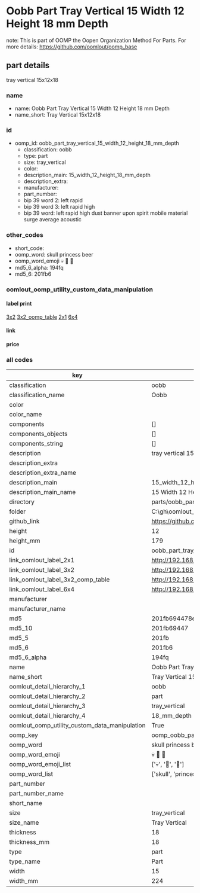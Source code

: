 # Oobb Part Tray Vertical 15 Width 12 Height 18 mm Depth  

note: This is part of OOMP the Oopen Organization Method For Parts. For more details: https://github.com/oomlout/oomp_base

##  part details
  



tray vertical 15x12x18



### name
* name: Oobb Part Tray Vertical 15 Width 12 Height 18 mm Depth
* name_short: Tray Vertical 15x12x18 
### id
* oomp_id: oobb_part_tray_vertical_15_width_12_height_18_mm_depth
  * classification: oobb
  * type: part
  * size: tray_vertical
  * color: 
  * description_main: 15_width_12_height_18_mm_depth
  * description_extra: 
  * manufacturer: 
  * part_number: 
  * bip 39 word 2: left rapid
  * bip 39 word 3: left rapid high
  * bip 39 word: left rapid high dust banner upon spirit mobile material surge average acoustic

### other_codes
* short_code: 
* oomp_word: skull princess beer
* oomp_word_emoji :skull: :princess: :beer:
* md5_6_alpha: 194fq
* md5_6: 201fb6






### oomlout_oomp_utility_custom_data_manipulation
#### label print
[3x2](http://192.168.1.245:1112/?label=oomp%20194fq)
[3x2_oomp_table](http://192.168.1.108:1112/?label=oomp%20194fq)
[2x1](http://192.168.1.242:1112/?label=oomp%20194fq)
[6x4](http://192.168.1.55:1112/?label=oomp%20194fq)    

#### link

                              

#### price







### all codes 
| key | value |  
| --- | --- |  
| classification | oobb |  
| classification_name | Oobb |  
| color |  |  
| color_name |  |  
| components | [] |  
| components_objects | [] |  
| components_string | [] |  
| description | tray vertical 15x12x18 |  
| description_extra |  |  
| description_extra_name |  |  
| description_main | 15_width_12_height_18_mm_depth |  
| description_main_name | 15 Width 12 Height 18 mm Depth |  
| directory | parts/oobb_part_tray_vertical_15_width_12_height_18_mm_depth |  
| folder | C:\gh\oomlout_oobb_version_4_generated_parts\parts\oobb_part_tray_vertical_15_width_12_height_18_mm_depth |  
| github_link | https://github.com/oomlout/oomlout_oomp_part_src/tree/main/parts/oobb_part_tray_vertical_15_width_12_height_18_mm_depth |  
| height | 12 |  
| height_mm | 179 |  
| id | oobb_part_tray_vertical_15_width_12_height_18_mm_depth |  
| link_oomlout_label_2x1 | http://192.168.1.242:1112/?label=oomp%20194fq |  
| link_oomlout_label_3x2 | http://192.168.1.245:1112/?label=oomp%20194fq |  
| link_oomlout_label_3x2_oomp_table | http://192.168.1.108:1112/?label=oomp%20194fq |  
| link_oomlout_label_6x4 | http://192.168.1.55:1112/?label=oomp%20194fq |  
| manufacturer |  |  
| manufacturer_name |  |  
| md5 | 201fb694478e7a43bb892444d72c7bf9 |  
| md5_10 | 201fb69447 |  
| md5_5 | 201fb |  
| md5_6 | 201fb6 |  
| md5_6_alpha | 194fq |  
| name | Oobb Part Tray Vertical 15 Width 12 Height 18 mm Depth |  
| name_short | Tray Vertical 15x12x18  |  
| oomlout_detail_hierarchy_1 | oobb |  
| oomlout_detail_hierarchy_2 | part |  
| oomlout_detail_hierarchy_3 | tray_vertical |  
| oomlout_detail_hierarchy_4 | 18_mm_depth |  
| oomlout_oomp_utility_custom_data_manipulation | True |  
| oomp_key | oomp_oobb_part_tray_vertical_15_width_12_height_18_mm_depth |  
| oomp_word | skull princess beer |  
| oomp_word_emoji | :skull: :princess: :beer: |  
| oomp_word_emoji_list | [':skull:', ':princess:', ':beer:'] |  
| oomp_word_list | ['skull', 'princess', 'beer'] |  
| part_number |  |  
| part_number_name |  |  
| short_name |  |  
| size | tray_vertical |  
| size_name | Tray Vertical |  
| thickness | 18 |  
| thickness_mm | 18 |  
| type | part |  
| type_name | Part |  
| width | 15 |  
| width_mm | 224 |  
